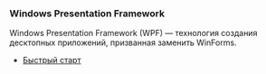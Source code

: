 ﻿### Windows Presentation Framework

Windows Presentation Framework (WPF) — технология создания десктопных приложений, призванная заменить WinForms.

* [Быстрый старт](QuickStart.md)

